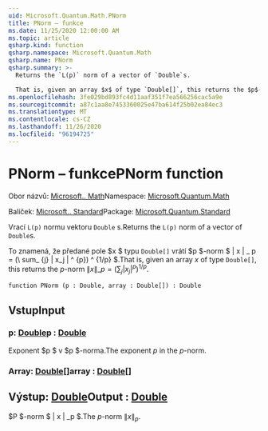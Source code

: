 ```yaml
---
uid: Microsoft.Quantum.Math.PNorm
title: PNorm – funkce
ms.date: 11/25/2020 12:00:00 AM
ms.topic: article
qsharp.kind: function
qsharp.namespace: Microsoft.Quantum.Math
qsharp.name: PNorm
qsharp.summary: >-
  Returns the `L(p)` norm of a vector of `Double`s.

  That is, given an array $x$ of type `Double[]`, this returns the $p$-norm $\|x\|\_p= (\sum_{j}|x_j|^{p})^{1/p}$.
ms.openlocfilehash: 3fe029bd893fc4d11aaf351f7ea566256cac5a9e
ms.sourcegitcommit: a87c1aa8e7453360025e47ba614f25b02ea84ec3
ms.translationtype: MT
ms.contentlocale: cs-CZ
ms.lasthandoff: 11/26/2020
ms.locfileid: "96194725"
---
```

# <a name="pnorm-function"></a><span data-ttu-id="c2b20-102">PNorm – funkce</span><span class="sxs-lookup"><span data-stu-id="c2b20-102">PNorm function</span></span>

<span data-ttu-id="c2b20-103">Obor názvů: [Microsoft.. Math](xref:Microsoft.Quantum.Math)</span><span class="sxs-lookup"><span data-stu-id="c2b20-103">Namespace: [Microsoft.Quantum.Math](xref:Microsoft.Quantum.Math)</span></span>

<span data-ttu-id="c2b20-104">Balíček: [Microsoft.. Standard](https://nuget.org/packages/Microsoft.Quantum.Standard)</span><span class="sxs-lookup"><span data-stu-id="c2b20-104">Package: [Microsoft.Quantum.Standard](https://nuget.org/packages/Microsoft.Quantum.Standard)</span></span>


<span data-ttu-id="c2b20-105">Vrací `L(p)` normu vektoru `Double` s.</span><span class="sxs-lookup"><span data-stu-id="c2b20-105">Returns the `L(p)` norm of a vector of `Double`s.</span></span>

<span data-ttu-id="c2b20-106">To znamená, že předané pole $x $ typu `Double[]` vrátí $p $-norm $ \| x \| \_ p = (\ sum_ {j} | x_j | ^ {p}) ^ {1/p} $.</span><span class="sxs-lookup"><span data-stu-id="c2b20-106">That is, given an array $x$ of type `Double[]`, this returns the $p$-norm $\|x\|\_p= (\sum_{j}|x_j|^{p})^{1/p}$.</span></span>

```qsharp
function PNorm (p : Double, array : Double[]) : Double
```


## <a name="input"></a><span data-ttu-id="c2b20-107">Vstup</span><span class="sxs-lookup"><span data-stu-id="c2b20-107">Input</span></span>

### <a name="p--double"></a><span data-ttu-id="c2b20-108">p: [Double](xref:microsoft.quantum.lang-ref.double)</span><span class="sxs-lookup"><span data-stu-id="c2b20-108">p : [Double](xref:microsoft.quantum.lang-ref.double)</span></span>

<span data-ttu-id="c2b20-109">Exponent $p $ v $p $-norma.</span><span class="sxs-lookup"><span data-stu-id="c2b20-109">The exponent $p$ in the $p$-norm.</span></span>


### <a name="array--double"></a><span data-ttu-id="c2b20-110">Array: [Double](xref:microsoft.quantum.lang-ref.double)[]</span><span class="sxs-lookup"><span data-stu-id="c2b20-110">array : [Double](xref:microsoft.quantum.lang-ref.double)[]</span></span>





## <a name="output--double"></a><span data-ttu-id="c2b20-111">Výstup: [Double](xref:microsoft.quantum.lang-ref.double)</span><span class="sxs-lookup"><span data-stu-id="c2b20-111">Output : [Double](xref:microsoft.quantum.lang-ref.double)</span></span>

<span data-ttu-id="c2b20-112">$P $-norm $ \| x \| _p $.</span><span class="sxs-lookup"><span data-stu-id="c2b20-112">The $p$-norm $\|x\|_p$.</span></span>